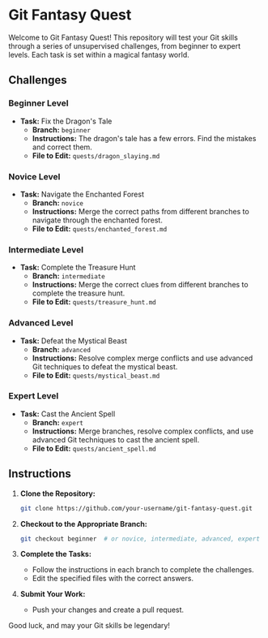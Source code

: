 # Git Fantasy Quest

Welcome to Git Fantasy Quest! This repository will test your Git skills through a series of unsupervised challenges, from beginner to expert levels. Each task is set within a magical fantasy world.

## Challenges

### Beginner Level
- **Task:** Fix the Dragon's Tale
  - **Branch:** `beginner`
  - **Instructions:** The dragon's tale has a few errors. Find the mistakes and correct them.
  - **File to Edit:** `quests/dragon_slaying.md`

### Novice Level
- **Task:** Navigate the Enchanted Forest
  - **Branch:** `novice`
  - **Instructions:** Merge the correct paths from different branches to navigate through the enchanted forest.
  - **File to Edit:** `quests/enchanted_forest.md`

### Intermediate Level
- **Task:** Complete the Treasure Hunt
  - **Branch:** `intermediate`
  - **Instructions:** Merge the correct clues from different branches to complete the treasure hunt.
  - **File to Edit:** `quests/treasure_hunt.md`

### Advanced Level
- **Task:** Defeat the Mystical Beast
  - **Branch:** `advanced`
  - **Instructions:** Resolve complex merge conflicts and use advanced Git techniques to defeat the mystical beast.
  - **File to Edit:** `quests/mystical_beast.md`

### Expert Level
- **Task:** Cast the Ancient Spell
  - **Branch:** `expert`
  - **Instructions:** Merge branches, resolve complex conflicts, and use advanced Git techniques to cast the ancient spell.
  - **File to Edit:** `quests/ancient_spell.md`

## Instructions

1. **Clone the Repository:**
    ```sh
    git clone https://github.com/your-username/git-fantasy-quest.git
    ```

2. **Checkout to the Appropriate Branch:**
    ```sh
    git checkout beginner  # or novice, intermediate, advanced, expert
    ```

3. **Complete the Tasks:**
   - Follow the instructions in each branch to complete the challenges.
   - Edit the specified files with the correct answers.

4. **Submit Your Work:**
   - Push your changes and create a pull request.

Good luck, and may your Git skills be legendary!

